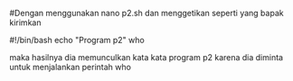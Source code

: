 
#Dengan menggunakan nano p2.sh
dan menggetikan seperti yang bapak kirimkan

#!/bin/bash
echo "Program p2"
who

maka hasilnya dia memunculkan kata kata program p2 karena dia diminta untuk menjalankan perintah who
